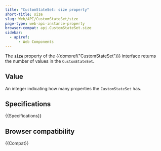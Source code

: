 ```yaml
---
title: "CustomStateSet: size property"
short-title: size
slug: Web/API/CustomStateSet/size
page-type: web-api-instance-property
browser-compat: api.CustomStateSet.size
sidebar:
  - apiref:
      - Web Components
---
```


The **`size`** property of the {{domxref("CustomStateSet")}} interface returns the number of values in the `CustomStateSet`.

## Value

An integer indicating how many properties the `CustomStateSet` has.

## Specifications

{{Specifications}}

## Browser compatibility

{{Compat}}
